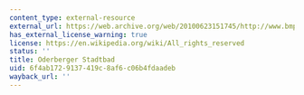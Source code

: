 ```yaml
---
content_type: external-resource
external_url: https://web.archive.org/web/20100623151745/http://www.bmp.de/vorort/9906/s06.htm
has_external_license_warning: true
license: https://en.wikipedia.org/wiki/All_rights_reserved
status: ''
title: Oderberger Stadtbad
uid: 6f4ab172-9137-419c-8af6-c06b4fdaadeb
wayback_url: ''
---
```

